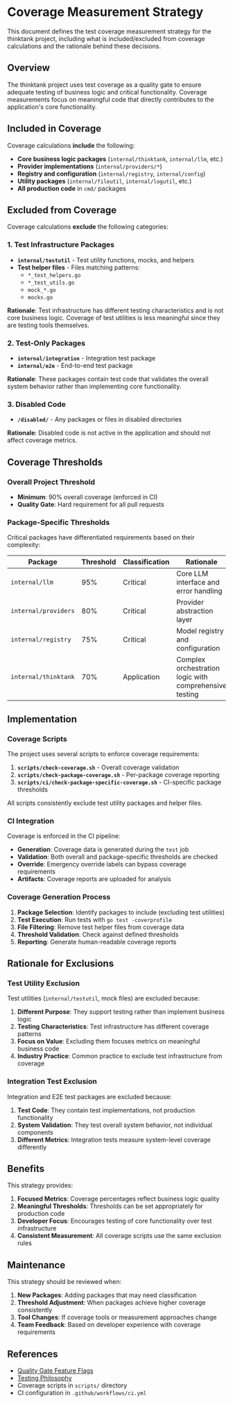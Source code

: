 # Coverage Measurement Strategy

This document defines the test coverage measurement strategy for the thinktank project, including what is included/excluded from coverage calculations and the rationale behind these decisions.

## Overview

The thinktank project uses test coverage as a quality gate to ensure adequate testing of business logic and critical functionality. Coverage measurements focus on meaningful code that directly contributes to the application's core functionality.

## Included in Coverage

Coverage calculations **include** the following:

- **Core business logic packages** (`internal/thinktank`, `internal/llm`, etc.)
- **Provider implementations** (`internal/providers/*`)
- **Registry and configuration** (`internal/registry`, `internal/config`)
- **Utility packages** (`internal/fileutil`, `internal/logutil`, etc.)
- **All production code** in `cmd/` packages

## Excluded from Coverage

Coverage calculations **exclude** the following categories:

### 1. Test Infrastructure Packages

- **`internal/testutil`** - Test utility functions, mocks, and helpers
- **Test helper files** - Files matching patterns:
  - `*_test_helpers.go`
  - `*_test_utils.go`
  - `mock_*.go`
  - `mocks.go`

**Rationale**: Test infrastructure has different testing characteristics and is not core business logic. Coverage of test utilities is less meaningful since they are testing tools themselves.

### 2. Test-Only Packages

- **`internal/integration`** - Integration test package
- **`internal/e2e`** - End-to-end test package

**Rationale**: These packages contain test code that validates the overall system behavior rather than implementing core functionality.

### 3. Disabled Code

- **`/disabled/`** - Any packages or files in disabled directories

**Rationale**: Disabled code is not active in the application and should not affect coverage metrics.

## Coverage Thresholds

### Overall Project Threshold

- **Minimum**: 90% overall coverage (enforced in CI)
- **Quality Gate**: Hard requirement for all pull requests

### Package-Specific Thresholds

Critical packages have differentiated requirements based on their complexity:

| Package | Threshold | Classification | Rationale |
|---------|-----------|----------------|-----------|
| `internal/llm` | 95% | Critical | Core LLM interface and error handling |
| `internal/providers` | 80% | Critical | Provider abstraction layer |
| `internal/registry` | 75% | Critical | Model registry and configuration |
| `internal/thinktank` | 70% | Application | Complex orchestration logic with comprehensive testing |

## Implementation

### Coverage Scripts

The project uses several scripts to enforce coverage requirements:

1. **`scripts/check-coverage.sh`** - Overall coverage validation
2. **`scripts/check-package-coverage.sh`** - Per-package coverage reporting
3. **`scripts/ci/check-package-specific-coverage.sh`** - CI-specific package thresholds

All scripts consistently exclude test utility packages and helper files.

### CI Integration

Coverage is enforced in the CI pipeline:

- **Generation**: Coverage data is generated during the `test` job
- **Validation**: Both overall and package-specific thresholds are checked
- **Override**: Emergency override labels can bypass coverage requirements
- **Artifacts**: Coverage reports are uploaded for analysis

### Coverage Generation Process

1. **Package Selection**: Identify packages to include (excluding test utilities)
2. **Test Execution**: Run tests with `go test -coverprofile`
3. **File Filtering**: Remove test helper files from coverage data
4. **Threshold Validation**: Check against defined thresholds
5. **Reporting**: Generate human-readable coverage reports

## Rationale for Exclusions

### Test Utility Exclusion

Test utilities (`internal/testutil`, mock files) are excluded because:

1. **Different Purpose**: They support testing rather than implement business logic
2. **Testing Characteristics**: Test infrastructure has different coverage patterns
3. **Focus on Value**: Excluding them focuses metrics on meaningful business code
4. **Industry Practice**: Common practice to exclude test infrastructure from coverage

### Integration Test Exclusion

Integration and E2E test packages are excluded because:

1. **Test Code**: They contain test implementations, not production functionality
2. **System Validation**: They test overall system behavior, not individual components
3. **Different Metrics**: Integration tests measure system-level coverage differently

## Benefits

This strategy provides:

1. **Focused Metrics**: Coverage percentages reflect business logic quality
2. **Meaningful Thresholds**: Thresholds can be set appropriately for production code
3. **Developer Focus**: Encourages testing of core functionality over test infrastructure
4. **Consistent Measurement**: All coverage scripts use the same exclusion rules

## Maintenance

This strategy should be reviewed when:

1. **New Packages**: Adding packages that may need classification
2. **Threshold Adjustment**: When packages achieve higher coverage consistently
3. **Tool Changes**: If coverage tools or measurement approaches change
4. **Team Feedback**: Based on developer experience with coverage requirements

## References

- [Quality Gate Feature Flags](./QUALITY_GATE_FEATURE_FLAGS.md)
- [Testing Philosophy](../DEVELOPMENT_PHILOSOPHY.md)
- Coverage scripts in `scripts/` directory
- CI configuration in `.github/workflows/ci.yml`
